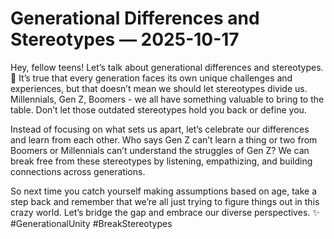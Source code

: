 # Generational Differences and Stereotypes — 2025-10-17

Hey, fellow teens! Let’s talk about generational differences and stereotypes. 🤔 It’s true that every generation faces its own unique challenges and experiences, but that doesn’t mean we should let stereotypes divide us. Millennials, Gen Z, Boomers - we all have something valuable to bring to the table. Don’t let those outdated stereotypes hold you back or define you.

Instead of focusing on what sets us apart, let’s celebrate our differences and learn from each other. Who says Gen Z can’t learn a thing or two from Boomers or Millennials can’t understand the struggles of Gen Z? We can break free from these stereotypes by listening, empathizing, and building connections across generations.

So next time you catch yourself making assumptions based on age, take a step back and remember that we’re all just trying to figure things out in this crazy world. Let’s bridge the gap and embrace our diverse perspectives. ✨ #GenerationalUnity #BreakStereotypes
